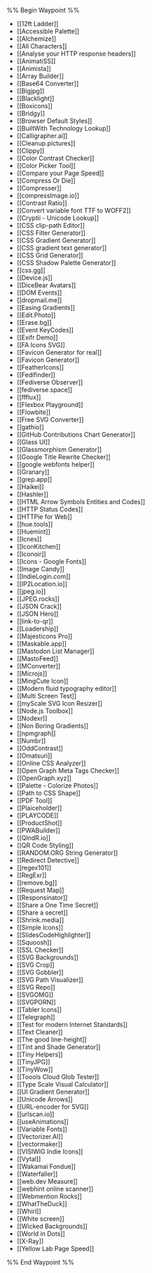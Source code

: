%% Begin Waypoint %%
- [[12ft Ladder]]
- [[Accessible Palette]]
- [[Alchemize]]
- [[All Characters]]
- [[Analyse your HTTP response headers]]
- [[AnimatiSS]]
- [[Animista]]
- [[Array Builder]]
- [[Base64 Converter]]
- [[Bigjpg]]
- [[Blacklight]]
- [[Boxicons]]
- [[Bridgy]]
- [[Browser Default Styles]]
- [[BuiltWith Technology Lookup]]
- [[Calligrapher.ai]]
- [[Cleanup.pictures]]
- [[Clippy]]
- [[Color Contrast Checker]]
- [[Color Picker Tool]]
- [[Compare your Page Speed]]
- [[Compress Or Die]]
- [[Compresser]]
- [[compressImage.io]]
- [[Contrast Ratio]]
- [[Convert variable font TTF to WOFF2]]
- [[Cryptii - Unicode Lookup]]
- [[CSS clip-path Editor]]
- [[CSS Filter Generator]]
- [[CSS Gradient Generator]]
- [[CSS gradient text generator]]
- [[CSS Grid Generator]]
- [[CSS Shadow Palette Generator]]
- [[css.gg]]
- [[Device.js]]
- [[DiceBear Avatars]]
- [[DOM Events]]
- [[dropmail.me]]
- [[Easing Gradients]]
- [[Edit.Photo]]
- [[Erase.bg]]
- [[Event KeyCodes]]
- [[Exifr Demo]]
- [[FA Icons SVG]]
- [[Favicon Generator for real]]
- [[Favicon Generator]]
- [[FeatherIcons]]
- [[Fedifinder]]
- [[Fediverse Observer]]
- [[fediverse.space]]
- [[ffflux]]
- [[Flexbox Playground]]
- [[Flowbite]]
- [[Free SVG Converter]]
- [[gathio]]
- [[GitHub Contributions Chart Generator]]
- [[Glass UI]]
- [[Glassmorphism Generator]]
- [[Google Title Rewrite Checker]]
- [[google webfonts helper]]
- [[Granary]]
- [[grep.app]]
- [[Haikei]]
- [[Hashler]]
- [[HTML Arrow Symbols Entities and Codes]]
- [[HTTP Status Codes]]
- [[HTTPie for Web]]
- [[hue.tools]]
- [[Huemint]]
- [[Icnes]]
- [[IconKitchen]]
- [[Iconoir]]
- [[Icons - Google Fonts]]
- [[Image Candy]]
- [[IndieLogin.com]]
- [[IP2Location.io]]
- [[jpeg.io]]
- [[JPEG.rocks]]
- [[JSON Crack]]
- [[JSON Hero]]
- [[link-to-qr]]
- [[Loadership]]
- [[Majesticons Pro]]
- [[Maskable.app]]
- [[Mastodon List Manager]]
- [[MastoFeed]]
- [[MConverter]]
- [[Microjs]]
- [[MingCute Icon]]
- [[Modern fluid typography editor]]
- [[Multi Screen Test]]
- [[myScale SVG Icon Resizer]]
- [[Node.js Toolbox]]
- [[Nodexr]]
- [[Non Boring Gradients]]
- [[npmgraph]]
- [[Numbr]]
- [[OddContrast]]
- [[Omatsuri]]
- [[Online CSS Analyzer]]
- [[Open Graph Meta Tags Checker]]
- [[OpenGraph.xyz]]
- [[Palette - Colorize Photos]]
- [[Path to CSS Shape]]
- [[PDF Tool]]
- [[Plaiceholder]]
- [[PLAYCODE]]
- [[ProductShot]]
- [[PWABuilder]]
- [[QlndR.io]]
- [[QR Code Styling]]
- [[RANDOM.ORG String Generator]]
- [[Redirect Detective]]
- [[regex101]]
- [[RegExr]]
- [[remove.bg]]
- [[Request Map]]
- [[Responsinator]]
- [[Share a One Time Secret]]
- [[Share a secret]]
- [[Shrink.media]]
- [[Simple Icons]]
- [[SlidesCodeHighlighter]]
- [[Squoosh]]
- [[SSL Checker]]
- [[SVG Backgrounds]]
- [[SVG Crop]]
- [[SVG Gobbler]]
- [[SVG Path Visualizer]]
- [[SVG Repo]]
- [[SVGOMG]]
- [[SVGPORN]]
- [[Tabler Icons]]
- [[Telegraph]]
- [[Test for modern Internet Standards]]
- [[Text Cleaner]]
- [[The good line-height]]
- [[Tint and Shade Generator]]
- [[Tiny Helpers]]
- [[TinyJPG]]
- [[TinyWow]]
- [[Toools Cloud Glob Tester]]
- [[Type Scale Visual Calculator]]
- [[UI Gradient Generator]]
- [[Unicode Arrows]]
- [[URL-encoder for SVG]]
- [[urlscan.io]]
- [[useAnimations]]
- [[Variable Fonts]]
- [[Vectorizer.AI]]
- [[vectormaker]]
- [[VISIWIG Indie Icons]]
- [[Vytal]]
- [[Wakamai Fondue]]
- [[Waterfaller]]
- [[web.dev Measure]]
- [[webhint online scanner]]
- [[Webmention Rocks]]
- [[WhatTheDuck]]
- [[Whirl]]
- [[White screen]]
- [[Wicked Backgrounds]]
- [[World in Dots]]
- [[X-Ray]]
- [[Yellow Lab Page Speed]]

%% End Waypoint %%
